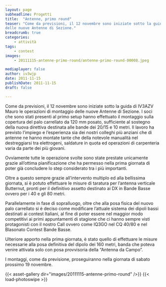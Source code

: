 ```yaml
---
layout: page
subheadline: Progetti
title:  "Antenne, primo round"
teaser: "Come da previsioni, il 12 novembre sono iniziate sotto la guida di IV3AZV Mauro le operazioni di montaggio 
delle nuove Antenne di Sezione."
breadcrumb: true
categories:
    - attività
tags:
    - contest
images:
    - 20111115-antenne-primo-round/antenne-primo-round-00008.jpeg

mediaplayer: false
author: iv3wjp
date: 2011-11-15
publishDate: 2011-11-15
draft: false

---
```


Come da previsioni, il 12 novembre sono iniziate sotto la guida di IV3AZV Mauro le operazioni di montaggio delle nuove 
Antenne di Sezione. I soci che sono stati presenti al primo setup hanno effettuato il montaggio sulla copertura del 
palo carrellato da 120 mm posato, sufficiente al sostegno della nuova direttiva destinata alle bande dei 20/15 e 10 metri. 
Il lavoro ha previsto l’impiego e l’esperienza sia dei nostri colleghi più anziani che di antenne ne hanno montate tante 
che della notevole manualità nel destreggiarsi tra elettrogeni, saldature in quota ed operazioni di carpenteria varia da 
parte dei più giovani.

Ovviamente tutte le operazione svolte sono state prestate unicamente grazie all’ottima pianificazione che ha permesso 
nella prima giornata di poter già concludere lo step considerato tra i più importanti.

Oltre a questo sempre grazie all’intervento multiplo ed alla bellissima giornata, si è potuto effettuare le misure di 
taratura per l’antenna verticale Butternut, pronti per il definitivo assetto destinato ai DX in Bande Basse ovvero per 
i 40 e gli 80 metri.

Parallelamente in fase di sopralluogo, oltre che alla posa fisica del nuovo palo carrellato si è deciso come modificare 
l’attuale sistema dei dipoli bassi destinati ai contest Italiani, al fine di poter essere nel maggior modo competitivi 
ai primi appuntamenti di stagione che ci hanno sempre visti protagonisti con il nostro Call ovvero come IQ3GO nel CQ 
40/80 e nel Blasonato Contest Bande Basse.

Ulteriore apporto nella prima giornata, è stato quello di effettuare le misure necessarie alla posa definitiva del 
dipolo dei 160 metri, banda che poteva venire attivata solo con posa provvisoria della “Antenna da Campo”.

I montaggi, come da previsione, proseguiranno nella giornata di sabato prossimo 19 novembre.
    
{{< asset-gallery dir="images/20111115-antenne-primo-round" />}}
{{< load-photoswipe >}}

